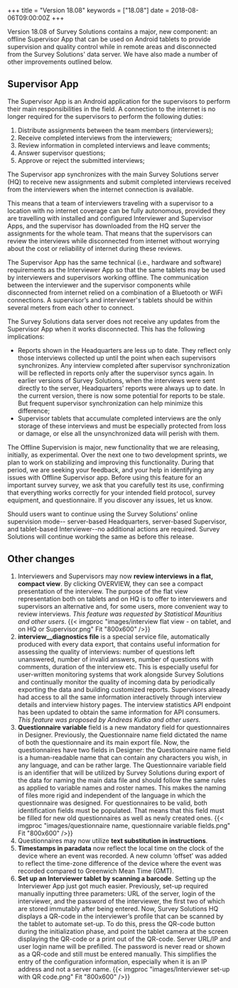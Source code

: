 +++
title = "Version 18.08"
keywords = ["18.08"]
date = 2018-08-06T09:00:00Z
+++

Version 18.08 of Survey Solutions contains a major, new component: an offline Supervisor App that can be used on Android tablets to provide supervision and quality control while in remote areas and disconnected from the Survey Solutions' data server. We have also made a number of other improvements outlined below.

## Supervisor App
The Supervisor App is an Android application for the supervisors to perform their main responsibilities in the field. A connection to the internet is no longer required for the supervisors to perform the following duties:

1. Distribute assignments between the team members (interviewers);
2. Receive completed interviews from the interviewers;
3. Review information in completed interviews and leave comments;
4. Answer supervisor questions;
5. Approve or reject the submitted interviews;

The Supervisor app synchronizes with the main Survey Solutions server (HQ) to receive new assignments and submit completed interviews received from the interviewers when the internet connection is available.

This means that a team of interviewers traveling with a supervisor to a location with no internet coverage can be fully autonomous, provided they are travelling with installed and configured Interviewer and Supervisor Apps, and the supervisor has downloaded from the HQ server the assignments for the whole team. That means that the supervisors can review the interviews while disconnected from internet without worrying about the cost or reliability of internet during these reviews.

The Supervisor App has the same technical (i.e., hardware and software) requirements as the Interviewer App so that the same tablets may be used by interviewers and supervisors working offline. The communication between the interviewer and the supervisor components while disconnected from internet relied on a combination of a Bluetooth or WiFi connections. A supervisor’s and interviewer's tablets should be within several meters from each other to connect.

The Survey Solutions data server does not receive any updates from the Supervisor App when it works disconnected. This has the following implications:

- Reports shown in the Headquarters are less up to date. They reflect only those interviews collected up until the point when each supervisors synchronizes. Any interview completed after supervisor synchronization will be reflected in reports only after the supervisor syncs again. In earlier versions of Survey Solutions, when the interviews were sent directly to the server, Headquarters’ reports were always up to date. In the current version, there is now some potential for reports to be stale. But frequent supervisor synchronization can help minimize this difference;
- Supervisor tablets that accumulate completed interviews are the only storage of these interviews and must be especially protected from loss or damage, or else all the unsynchronized data will perish with them.

The Offline Supervision is major, new functionality that we are releasing, initially, as experimental. Over the next one to two development sprints, we plan to work on stabilizing and improving this functionality. During that period, we are seeking your feedback, and your help in identifying any issues with Offline Supervisor app. Before using this feature for an important survey survey, we ask that you carefully test its use, confirming that everything works correctly for your intended field protocol, survey equipment, and questionnaire. If you discover any issues, let us know.

Should users want to continue using the Survey Solutions’ online supervision mode-- server-based Headquarters, server-based Supervisor, and tablet-based Interviewer--no additional actions are required. Survey Solutions will continue working the same as before this release.

## Other changes

1. Interviewers and Supervisors may now **review interviews in a flat, compact view**. By clicking OVERVIEW, they can see a compact presentation of the interview. The purpose of the flat view representation both on tablets and on HQ is to offer to interviewers and supervisors an alternative and, for some users, more convenient way to review interviews. _This feature was requested by Statistical Mauritius and other users_.
{{< imgproc "images/interview flat view - on tablet, and on HQ or Supervisor.png" Fit "800x600" />}}
2. **interview__diagnostics file** is a special service file, automatically produced with every data export, that contains useful information for assessing the quality of interviews: number of questions left unanswered, number of invalid answers, number of questions with comments, duration of the interview etc. This is especially useful for user-written monitoring systems that work alongside Survey Solutions and continually monitor the quality of incoming data by periodically exporting the data and building customized reports. Supervisors already had access to all the same information interactively through interview details and interview history pages. The interview statistics API endpoint has been updated to obtain the same information for API consumers. _This feature was proposed by Andreas Kutka and other users._
3. **Questionnaire variable** field is a new mandatory field for questionnaires in Designer. Previously, the Questionnaire name field dictated the name of both the questionnaire and its main export file. Now, the questionnaires have two fields in Designer: the Questionnaire name field is a human-readable name that can contain any characters you wish, in any language, and can be rather large. The Questionnaire variable field is an identifier that will be utilized by Survey Solutions during export of the data for naming the main data file and should follow the same rules as applied to variable names and roster names. This makes the naming of files more rigid and independent of the language in which the questionnaire was designed. For questionnaires to be valid, both identification fields must be populated. That means that this field must be filled for new old questionnaires as well as newly created ones.
{{< imgproc "images/questionnaire name, questionnaire variable fields.png" Fit "800x600" />}}
4. Questionnaires may now utilize **text substitution in instructions**.
5. **Timestamps in paradata** now reflect the local time on the clock of the device where an event was recorded. A new column ‘offset’ was added to reflect the time-zone difference of the device where the event was recorded compared to Greenwich Mean Time (GMT).
6. **Set up an Interviewer tablet by scanning a barcode**. Setting up the Interviewer App just got much easier. Previously, set-up required manually inputting three parameters: URL of the server, login of the interviewer, and the password of the interviewer, the first two of which are stored immutably after being entered. Now, Survey Solutions HQ displays a QR-code in the interviewer’s profile that can be scanned by the tablet to automate set-up. To do this, press the QR-code button during the initialization phase, and point the tablet camera at the screen displaying the QR-code or a print out of the QR-code. Server URL/IP and user login name will be prefilled. The password is never read or shown as a QR-code and still must be entered manually. This simplifies the entry of the configuration information, especially when it is an IP address and not a server name. 
{{< imgproc "images/Interviewer set-up with QR code.png" Fit "800x600" />}}
